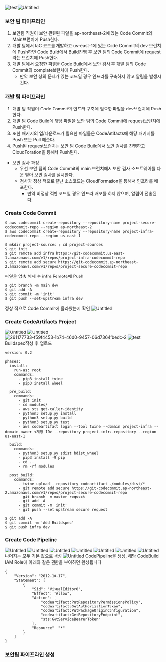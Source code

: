 ![test](https://github.com/LeeSeokBln/multiple-region-CICD-with-artifacts/assets/86287920/aad21ccb-65c9-4230-a81b-d38ebf72ee74)![Untitled](https://github.com/LeeSeokBln/multiple-rigion-code-pipelines-security-checks-and-code-artifacts/assets/101256150/62669117-cab3-426c-aaa3-f88376866e5d)
### 보안 팀 파이프라인
1. 보안팀 직원이 보안 관련된 파일을 ap-northeast-2에 있는 Code Commit의 Main브런치에 Push한다.
2. 개발 팀에서 IaC 코드를 개발하고 us-east-1에 있는 Code Commit의 dev 브런치에 Push하면 Code Build에서 Build진행 후 보안 팀의 Code Commit에 request라는 브런치에 Push한다.
3. 개발 팀에서 요청한 파일을 Code Build에서 보안 검사 후 개발 팀의 Code Commit의 complate브런치에 Push한다.
   - 만약 보안 상의 문제가 있는 코드일 경우 인프라를 구축하지 않고 알림을 발생시킨다.
### 개발 팀 파이프라인
1. 개발 팀 직원이 Code Commit의 인프라 구축에 필요한 파일을 dev브런치에 Push한다.
2. 개발 팀 Code Build에 해당 파일을 보안 팀의 Code Commit에 request브런치에 Push한다.
3. 또한 패키지의 업/다운로드가 필요한 파일들은 CodeArtifacts에 해당 패키지를 Push 또는 Pull 해준다.
4. Push된 request브런치는 보안 팀 Code Build에서 보안 검사를 진행하고 CloudForation을 통해서 Push된다.
 - 보안 검사 과정
     -  우선 보안 팀의 Code Commit의 main 브런치에서 보안 검사 소프트웨어를 다운 받아 보안 검사를 실시한다.
     -  검사가 정상 적으로 끝난 소스코드는 CloudFormation을 통해서 인프라를 배포한다.
          - 만약 비정상 적인 코드일 경우 인프라 배포를 하지 않으며, 알림이 전송된다.
### Create Code Commit
```
$ aws codecommit create-repository --repository-name project-secure-codecommit-repo --region ap-northeast-2
$ aws codecommit create-repository --repository-name project-infra-codecommit-repo --region us-east-1
```
```
$ mkdir project-sources ; cd project-sources
$ git init
$ git remote add infra https://git-codecommit.us-east-1.amazonaws.com/v1/repos/project-infra-codecommit-repo
$ git remote add secure https://git-codecommit.ap-northeast-2.amazonaws.com/v1/repos/project-secure-codecommit-repo
```
파일을 압축 해제 후 infra Remote에 Push 
```
$ git branch -m main dev
$ git add -A
$ git commit -m 'init'
$ git push --set-upstream infra dev
```
정상 적으로 Code Commit에 올라왔는지 확인
![Untitled](https://github.com/LeeSeokBln/multiple-rigion-code-pipelines-security-checks-and-code-artifacts/assets/101256150/50f4aaa5-336a-4d24-ae97-0096650033b5)

### Create CodeArtifacts Project
![Untitled](https://github.com/LeeSeokBln/multiple-rigion-code-pipelines-security-checks-and-code-artifacts/assets/101256150/117cdf09-35c3-49f5-967c-f0eb4a87db98)
![Untitled](https://github.com/LeeSeokBln/multiple-rigion-code-pipelines-security-checks-and-code-artifacts/assets/101256150/f1ff4fc2-1ce3-4fab-aa3d-5e5251cd5b60)
![261177733-f59f4453-1b74-46d0-9457-06d7364fbedc-2](https://github.com/LeeSeokBln/multiple-region-CICD-with-artifacts/assets/86287920/b0a9b410-98ff-457d-b35c-9cea85ce92e3)
![test](https://github.com/LeeSeokBln/multiple-region-CICD-with-artifacts/assets/86287920/408fcc67-4b02-41d4-94a7-02241f00b7a4)
Buildspec작성 후 업로드
```
version: 0.2

phases:
  install:
    run-as: root
    commands:
      - pip3 install twine
      - pip3 install wheel
      
  pre_build:
    commands:
      - git init
      - cd modules/
      - aws sts get-caller-identity
      - python3 setup.py install
      - python3 setup.py build
      - python3 setup.py test
      - aws codeartifact login --tool twine --domain project-infra --domain-owner <계정 ID> --repository project-infra-repository --region us-east-1

  build:
    commands:
      - python3 setup.py sdist bdist_wheel
      - pip3 install -U pip
      - cd ..
      - rm -rf modules

  post_build:
    commands:
      - twine upload --repository codeartifact ./modules/dist/*
      - git remote add secure https://git-codecommit.ap-northeast-2.amazonaws.com/v1/repos/project-secure-codecommit-repo
      - git branch -m master request
      - git add -A
      - git commit -m 'init'
      - git push --set-upstream secure request
```
```
$ git add -A
$ git commit -m 'Add Buildspec'
$ git push infra dev
```
### Create Code Pipeline
![Untitled](https://github.com/LeeSeokBln/multiple-rigion-code-pipelines-security-checks-and-code-artifacts/assets/101256150/7f635303-d0b6-47ce-87a9-5305341c14c0)
![Untitled](https://github.com/LeeSeokBln/multiple-rigion-code-pipelines-security-checks-and-code-artifacts/assets/101256150/1d9da1f1-b654-409f-9bbd-c6155b8db97d)
![Untitled](https://github.com/LeeSeokBln/multiple-rigion-code-pipelines-security-checks-and-code-artifacts/assets/101256150/20a4e29f-c36e-4bc7-a379-f1a42f4f28d6)
![Untitled](https://github.com/LeeSeokBln/multiple-rigion-code-pipelines-security-checks-and-code-artifacts/assets/101256150/227c1967-93e4-421c-8558-abc2b7e64715)
![Untitled](https://github.com/LeeSeokBln/multiple-rigion-code-pipelines-security-checks-and-code-artifacts/assets/101256150/e8ecbea7-34cd-4ec9-b7e2-8f24300bc5c5)
![Untitled](https://github.com/LeeSeokBln/multiple-rigion-code-pipelines-security-checks-and-code-artifacts/assets/101256150/debf7e2f-9b56-480d-80ca-98203ea867eb)
![Untitled](https://github.com/LeeSeokBln/multiple-rigion-code-pipelines-security-checks-and-code-artifacts/assets/101256150/58756b9c-e119-42bf-b484-14b4e34dd9cc)
나머지는 모두 기본 값으로 생성
![Untitled](https://github.com/LeeSeokBln/multiple-rigion-code-pipelines-security-checks-and-code-artifacts/assets/101256150/40a34f1b-ae7c-4104-ab16-9a25ec5e1a07)
CodePipeline을 생성, 해당 CodeBuild IAM Role에 아래와 같은 권한을 부여하면 완성됩니다
```
{
    "Version": "2012-10-17",
    "Statement": [
        {
            "Sid": "VisualEditor0",
            "Effect": "Allow",
            "Action": [
                "codeartifact:PutRepositoryPermissionsPolicy",
                "codeartifact:GetAuthorizationToken",
                "codeartifact:PutPackageOriginConfiguration",
                "codeartifact:GetRepositoryEndpoint",
                "sts:GetServiceBearerToken"
            ],
            "Resource": "*"
        }
    ]
}
```

### 보안팀 파이프라인 생성

